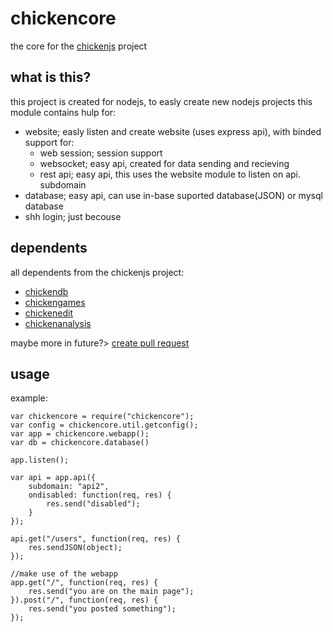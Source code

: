 # chickencore
the core for the [chickenjs](https://github.com/chickenjs) project

## what is this?
this project is created for nodejs, to easly create new nodejs projects
this module contains hulp for:
 - website;       easly listen and create website (uses express api), with binded support for:
   - web session; session support
   - websocket;   easy api, created for data sending and recieving
   - rest api;    easy api, this uses the website module to listen on api. subdomain
 - database; easy api, can use in-base suported database(JSON) or mysql database
 - shh login; just becouse

## dependents
all dependents from the chickenjs project:
- [chickendb](https://github.com/chickenjs)
- [chickengames](https://github.com/chickenjs)
- [chickenedit](https://github.com/chickenjs)
- [chickenanalysis](https://github.com/chickenjs)

maybe more in future?> [create pull request](https://github.com/chickenjs/chickencore/pulls)

## usage
example:
```
var chickencore = require("chickencore");
var config = chickencore.util.getconfig();
var app = chickencore.webapp();
var db = chickencore.database()

app.listen();

var api = app.api({
    subdomain: "api2",
	ondisabled: function(req, res) {
	    res.send("disabled");
	}
});

api.get("/users", function(req, res) {
    res.sendJSON(object);
});

//make use of the webapp
app.get("/", function(req, res) {
    res.send("you are on the main page");
}).post("/", function(req, res) {
    res.send("you posted something");
});
```
